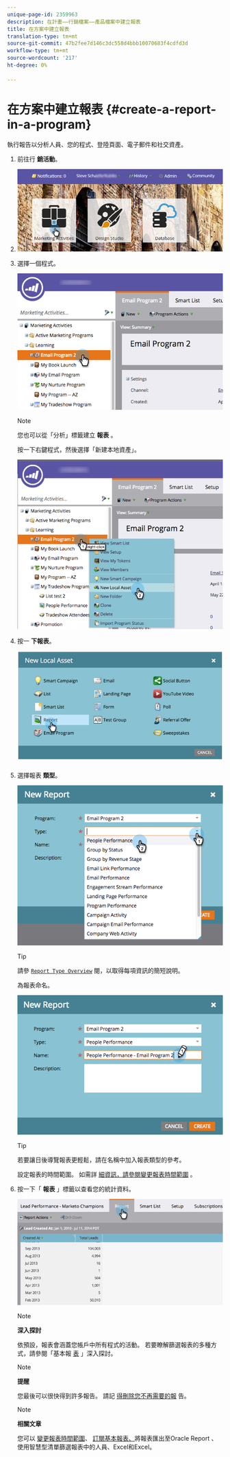 ```yaml
---
unique-page-id: 2359963
description: 在計畫——行銷檔案——產品檔案中建立報表
title: 在方案中建立報表
translation-type: tm+mt
source-git-commit: 47b2fee7d146c3dc558d4bbb10070683f4cdfd3d
workflow-type: tm+mt
source-wordcount: '217'
ht-degree: 0%

---
```



# 在方案中建立報表 {#create-a-report-in-a-program}

執行報告以分析人員、您的程式、登陸頁面、電子郵件和社交資產。

1. 前往行 **銷活動**。
1. ![](assets/login-marketing-activities.png)

1. 選擇一個程式。

   ![](assets/selectprogramreport.png)

   >[!NOTE]
   >
   >您也可以從「分析」標籤建立 **報表** 。

   按一下右鍵程式，然後選擇「新建本地資產」。

   ![](assets/programrightclick-asset.png)

1. 按一 **下報表**。

   ![](assets/image2014-9-15-18-3a36-3a46.png)

1. 選擇報表 **類型**。

   ![](assets/choosereport.png)

   >[!TIP]
   >
   >請參 [`Report Type Overview`](http://docs.marketo.com/display/DOCS/Report+Type+Overview) 閱，以取得每項資訊的簡短說明。

   為報表命名。

   ![](assets/namereport.png)

   >[!TIP]
   >
   >若要讓日後導覽報表更輕鬆，請在名稱中加入報表類型的參考。

   設定報表的時間範圍。 如需詳 [細資訊，請參閱變更報表時間範圍](../../../../product-docs/reporting/basic-reporting/editing-reports/change-a-report-time-frame.md) 。

1. 按一下「 **報表** 」標籤以查看您的統計資料。

   ![](assets/image2014-9-15-18-3a38-3a5.png)

   >[!NOTE]
   >
   >**深入探討**
   >
   >
   >依預設，報表會涵蓋您帳戶中所有程式的活動。 若要瞭解篩選報表的多種方式，請參閱「基本報 [表](http://docs.marketo.com/display/docs/basic+reporting) 」深入探討。

   >[!NOTE]
   >
   >**提醒**
   >
   >
   >您最後可以很快得到許多報告。 請記 [得刪除您不再需要的報](../../../../product-docs/reporting/basic-reporting/report-activity/delete-a-report.md) 告。

   >[!NOTE]
   >
   >**相關文章**
   >
   >
   >您可以 [變更報表時間範圍](../../../../product-docs/reporting/basic-reporting/editing-reports/change-a-report-time-frame.md)、 [訂閱基本報表、](../../../../product-docs/reporting/basic-reporting/report-subscriptions/subscribe-to-a-basic-report.md)將報表匯出至Oracle Report [](../../../../product-docs/reporting/basic-reporting/report-activity/export-a-report-to-excel.md)[](../../../../product-docs/reporting/basic-reporting/editing-reports/filter-people-in-a-report-with-a-smart-list.md)[](http://docs.marketo.com/display/docs/basic+reporting)、使用智慧型清單篩選報表中的人員、Excel和Excel。

